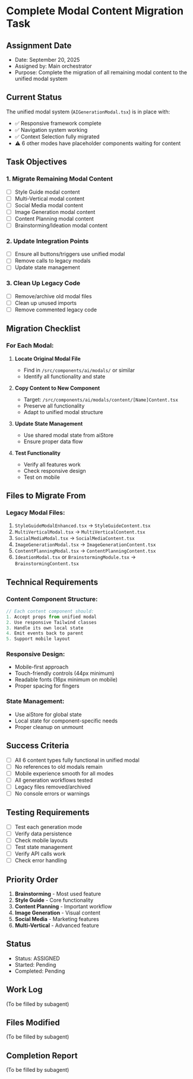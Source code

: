 # Complete Modal Content Migration Task

## Assignment Date
- Date: September 20, 2025
- Assigned by: Main orchestrator
- Purpose: Complete the migration of all remaining modal content to the unified modal system

## Current Status
The unified modal system (`AIGenerationModal.tsx`) is in place with:
- ✅ Responsive framework complete
- ✅ Navigation system working
- ✅ Context Selection fully migrated
- ⚠️ 6 other modes have placeholder components waiting for content

## Task Objectives

### 1. Migrate Remaining Modal Content
- [ ] Style Guide modal content
- [ ] Multi-Vertical modal content
- [ ] Social Media modal content
- [ ] Image Generation modal content
- [ ] Content Planning modal content
- [ ] Brainstorming/Ideation modal content

### 2. Update Integration Points
- [ ] Ensure all buttons/triggers use unified modal
- [ ] Remove calls to legacy modals
- [ ] Update state management

### 3. Clean Up Legacy Code
- [ ] Remove/archive old modal files
- [ ] Clean up unused imports
- [ ] Remove commented legacy code

## Migration Checklist

### For Each Modal:
1. **Locate Original Modal File**
   - Find in `/src/components/ai/modals/` or similar
   - Identify all functionality and state

2. **Copy Content to New Component**
   - Target: `/src/components/ai/modals/content/[Name]Content.tsx`
   - Preserve all functionality
   - Adapt to unified modal structure

3. **Update State Management**
   - Use shared modal state from aiStore
   - Ensure proper data flow

4. **Test Functionality**
   - Verify all features work
   - Check responsive design
   - Test on mobile

## Files to Migrate From

### Legacy Modal Files:
1. `StyleGuideModalEnhanced.tsx` → `StyleGuideContent.tsx`
2. `MultiVerticalModal.tsx` → `MultiVerticalContent.tsx`
3. `SocialMediaModal.tsx` → `SocialMediaContent.tsx`
4. `ImageGenerationModal.tsx` → `ImageGenerationContent.tsx`
5. `ContentPlanningModal.tsx` → `ContentPlanningContent.tsx`
6. `IdeationModal.tsx` or `BrainstormingModule.tsx` → `BrainstormingContent.tsx`

## Technical Requirements

### Content Component Structure:
```typescript
// Each content component should:
1. Accept props from unified modal
2. Use responsive Tailwind classes
3. Handle its own local state
4. Emit events back to parent
5. Support mobile layout
```

### Responsive Design:
- Mobile-first approach
- Touch-friendly controls (44px minimum)
- Readable fonts (16px minimum on mobile)
- Proper spacing for fingers

### State Management:
- Use aiStore for global state
- Local state for component-specific needs
- Proper cleanup on unmount

## Success Criteria
- [ ] All 6 content types fully functional in unified modal
- [ ] No references to old modals remain
- [ ] Mobile experience smooth for all modes
- [ ] All generation workflows tested
- [ ] Legacy files removed/archived
- [ ] No console errors or warnings

## Testing Requirements
- [ ] Test each generation mode
- [ ] Verify data persistence
- [ ] Check mobile layouts
- [ ] Test state management
- [ ] Verify API calls work
- [ ] Check error handling

## Priority Order
1. **Brainstorming** - Most used feature
2. **Style Guide** - Core functionality
3. **Content Planning** - Important workflow
4. **Image Generation** - Visual content
5. **Social Media** - Marketing features
6. **Multi-Vertical** - Advanced feature

## Status
- Status: ASSIGNED
- Started: Pending
- Completed: Pending

## Work Log
(To be filled by subagent)

## Files Modified
(To be filled by subagent)

## Completion Report
(To be filled by subagent)